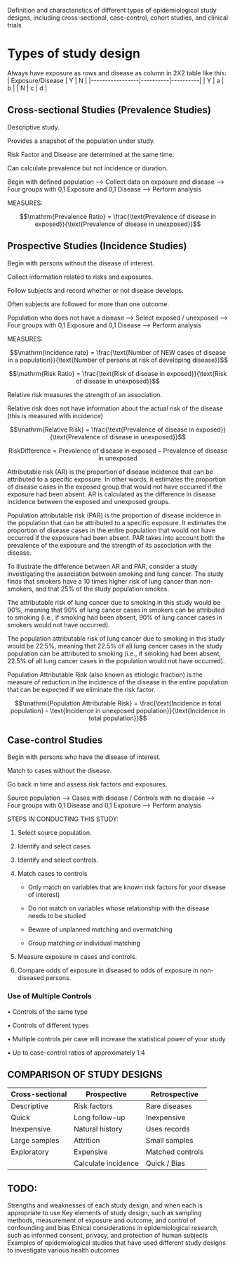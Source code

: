 Definition and characteristics of different types of epidemiological study designs, including cross-sectional, case-control, cohort studies, and clinical trials

# Types of study design

Always have exposure as rows and disease as column in 2X2 table like this:
| Exposure/Disease | Y        | N        |
|-----------------|----------|----------|
| Y               | a        | b        |
| N               | c        | d        |


## Cross-sectional Studies (Prevalence Studies)

Descriptive study.

Provides a snapshot of the population under study.

Risk Factor and Disease are determined at the same time.

Can calculate prevalence but not incidence or duration.

Begin with defined population --> Collect data on exposure and disease --> Four groups with 0,1 Exposure and 0,1 Disease --> Perform analysis

MEASURES:

$$\mathrm{Prevalence Ratio} = \frac{\text{Prevalence of disease in exposed}}{\text{Prevalence of disease in unexposed}}$$

## Prospective Studies (Incidence Studies)

Begin with persons without the disease of interest.

Collect information related to risks and exposures.

Follow subjects and record whether or not disease develops.

Often subjects are followed for more than one outcome.

Population who does not have a disease --> Select exposed / unexposed --> Four groups with 0,1 Exposure and 0,1 Disease --> Perform analysis

MEASURES:

$$\mathrm{Incidence rate} = \frac{\text{Number of NEW cases of disease in a population}}{\text{Number of persons at risk of developing disease}}$$

$$\mathrm{Risk Ratio} = \frac{\text{Risk of disease in exposed}}{\text{Risk of disease in unexposed}}$$

Relative risk measures the strength of an association.

Relative risk does not have information about the actual risk of the disease (this is measured with incidence)

$$\mathrm{Relative Risk} = \frac{\text{Prevalence of disease in exposed}}{\text{Prevalence of disease in unexposed}}$$

$$\mathrm{Risk Difference} = \text{Prevalence of disease in exposed} - \text{Prevalence of disease in unexposed}$$

Attributable risk (AR) is the proportion of disease incidence that can be attributed to a specific exposure. In other words, it estimates the proportion of disease cases in the exposed group that would not have occurred if the exposure had been absent. AR is calculated as the difference in disease incidence between the exposed and unexposed groups.

Population attributable risk (PAR) is the proportion of disease incidence in the population that can be attributed to a specific exposure. It estimates the proportion of disease cases in the entire population that would not have occurred if the exposure had been absent. PAR takes into account both the prevalence of the exposure and the strength of its association with the disease.

To illustrate the difference between AR and PAR, consider a study investigating the association between smoking and lung cancer. The study finds that smokers have a 10 times higher risk of lung cancer than non-smokers, and that 25% of the study population smokes.

The attributable risk of lung cancer due to smoking in this study would be 90%, meaning that 90% of lung cancer cases in smokers can be attributed to smoking (i.e., if smoking had been absent, 90% of lung cancer cases in smokers would not have occurred).

The population attributable risk of lung cancer due to smoking in this study would be 22.5%, meaning that 22.5% of all lung cancer cases in the study population can be attributed to smoking (i.e., if smoking had been absent, 22.5% of all lung cancer cases in the population would not have occurred).

Population Attributable Risk (also known as etiologic fraction) is the measure of reduction in the incidence of the disease in the entire population that can be expected if we eliminate the risk factor.

$$\mathrm{Population Attributable Risk} = \frac{\text{Incidence in total population} - \text{Incidence in unexposed population}}{\text{Incidence in total population}}$$

## Case-control Studies 

Begin with persons who have the disease of interest.

Match to cases without the disease.

Go back in time and assess risk factors and exposures.

Source population --> Cases with disease / Controls with no disease --> Four groups with 0,1 Disease and 0,1 Exposure --> Perform analysis

STEPS IN CONDUCTING THIS STUDY:

1.	Select source population.

2.	Identify and select cases.

3.	Identify and select controls.

4. Match cases to controls 

	- Only match on variables that are known risk factors for your disease of interest)

	- Do not match on variables whose relationship with the disease needs to be studied

	- Beware of unplanned matching and overmatching

	- Group matching or individual matching


5.	Measure exposure in cases and controls.

6.	Compare odds of exposure in diseased to odds of exposure in non-diseased persons.


### Use of Multiple Controls

•	Controls of the same type

•	Controls of different types

•	Multiple controls per case will increase the statistical power of your study

•	Up to case-control ratios of approximately 1:4


## COMPARISON OF STUDY DESIGNS

| Cross-sectional | Prospective         | Retrospective   |
|-----------------|---------------------|-----------------|
| Descriptive     | Risk factors        | Rare diseases   |
| Quick           | Long follow-up      | Inexpensive     |
| Inexpensive     | Natural history 	| Uses records	  | 
| Large samples   | Attrition			| Small samples   |
| Exploratory     | Expensive    		| Matched controls|
|   			  | Calculate incidence | Quick / Bias	  |


## TODO:
Strengths and weaknesses of each study design, and when each is appropriate to use
Key elements of study design, such as sampling methods, measurement of exposure and outcome, and control of confounding and bias
Ethical considerations in epidemiological research, such as informed consent, privacy, and protection of human subjects
Examples of epidemiological studies that have used different study designs to investigate various health outcomes











